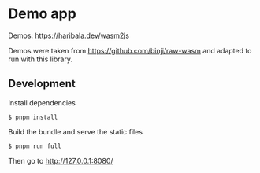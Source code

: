 # Demo app

Demos: https://haribala.dev/wasm2js

Demos were taken from https://github.com/binji/raw-wasm and adapted to run with this library.

## Development

Install dependencies

```shell
$ pnpm install
```

Build the bundle and serve the static files

```shell
$ pnpm run full
```

Then go to http://127.0.0.1:8080/
